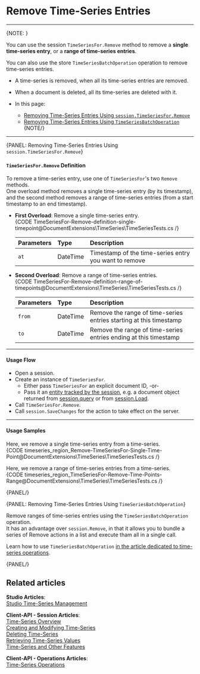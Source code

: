 ﻿# Remove Time-Series Entries

---

{NOTE: }

You can use the session `TimeSeriesFor.Remove` method to remove 
a **single time-series entry**, or a **range of time-series entries**.  

You can also use the store `TimeSeriesBatchOperation` operation to 
remove time-series entries.  

* A time-series is removed, when all its time-series entries are removed.  
* When a document is deleted, all its time-series are deleted with it.  

* In this page:  
   * [Removing Time-Series Entries Using `session.TimeSeriesFor.Remove`](../../../document-extensions/timeseries/client-api/remove-time-series-entries#removing-time-series-entries-using-session.timeseriesfor.remove)  
   * [Removing Time-Series Entries Using `TimeSeriesBatchOperation`](../../../document-extensions/timeseries/client-api/remove-time-series-entries#removing-time-series-entries-using-timeseriesbatchoperation)  
{NOTE/}

---

{PANEL: Removing Time-Series Entries Using `session.TimeSeriesFor.Remove`}

#### `TimeSeriesFor.Remove` Definition

To remove a time-series entry, use one of `TimeSeriesFor`'s two `Remove` methods.  
One overload method removes a single time-series entry (by its timestamp), 
and the second method removes a range of time-series entries (from a start 
timestamp to an end timestamp).  

* **First Overload**: Remove a single time-series entry.  
     {CODE TimeSeriesFor-Remove-definition-single-timepoint@DocumentExtensions\TimeSeries\TimeSeriesTests.cs /}

     | Parameters | Type | Description |
     |:-------------|:-------------|:-------------|
     | `at` | DateTime | Timestamp of the time-series entry you want to remove |

* **Second Overload**: Remove a range of time-series entries.  
     {CODE TimeSeriesFor-Remove-definition-range-of-timepoints@DocumentExtensions\TimeSeries\TimeSeriesTests.cs /}

     | Parameters | Type | Description |
     |:-------------|:-------------|:-------------|
     | `from` | DateTime | Remove the range of time-series entries starting at this timestamp |
     | `to` | DateTime | Remove the range of time-series entries ending at this timestamp |

---

#### Usage Flow  

* Open a session.  
* Create an instance of `TimeSeriesFor`.  
    * Either pass `TimeSeriesFor` an explicit document ID, -or-  
    * Pass it an [entity tracked by the session](../../../client-api/session/loading-entities), e.g. a document object returned from [session.query](../../../client-api/session/querying/how-to-query) or from [session.Load](../../../client-api/session/loading-entities#load).  
* Call `TimeSeriesFor.Remove`.  
* Call `session.SaveChanges` for the action to take effect on the server.  

---

#### Usage Samples  

Here, we remove a single time-series entry from a time-series.  
{CODE timeseries_region_Remove-TimeSeriesFor-Single-Time-Point@DocumentExtensions\TimeSeries\TimeSeriesTests.cs /}

Here, we remove a range of time-series entries from a time-series.  
{CODE timeseries_region_TimeSeriesFor-Remove-Time-Points-Range@DocumentExtensions\TimeSeries\TimeSeriesTests.cs /}

{PANEL/}

{PANEL: Removing Time-Series Entries Using `TimeSeriesBatchOperation`}

Remove ranges of time-series entries using the `TimeSeriesBatchOperation` 
operation.  
It has an advantage over `session.Remove`, in that it allows you to bundle 
a series of Remove actions in a list and execute tham all in a single call.  

Learn how to use `TimeSeriesBatchOperation` [in the article dedicated to 
time-series operations](../../../document-extensions/timeseries/client-api/time-series-operations#use--to-remove).  


{PANEL/}

## Related articles
**Studio Articles**:  
[Studio Time-Series Management]()  

**Client-API - Session Articles**:  
[Time-Series Overview]()  
[Creating and Modifying Time-Series]()  
[Deleting Time-Series]()  
[Retrieving Time-Series Values]()  
[Time-Series and Other Features]()  

**Client-API - Operations Articles**:  
[Time-Series Operations]()  
